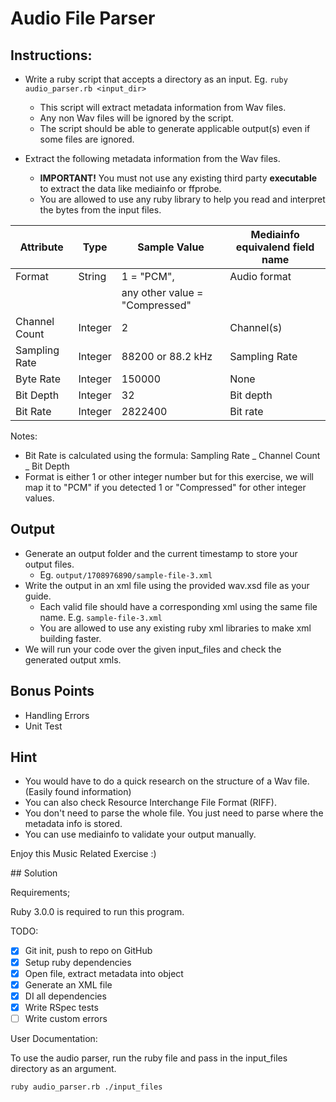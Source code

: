 # Audio File Parser

## Instructions:

- Write a ruby script that accepts a directory as an input. Eg. `ruby audio_parser.rb <input_dir>`

  - This script will extract metadata information from Wav files.
  - Any non Wav files will be ignored by the script.
  - The script should be able to generate applicable output(s) even if some files are ignored.

- Extract the following metadata information from the Wav files.
  - **IMPORTANT!** You must not use any existing third party **executable** to extract the data like mediainfo or ffprobe.
  - You are allowed to use any ruby library to help you read and interpret the bytes from the input files.

| Attribute     | Type    | Sample Value                   | Mediainfo equivalend field name |
| ------------- | ------- | ------------------------------ | ------------------------------- |
| Format        | String  | 1 = "PCM",                     | Audio format                    |
|               |         | any other value = "Compressed" |                                 |
| Channel Count | Integer | 2                              | Channel(s)                      |
| Sampling Rate | Integer | 88200 or 88.2 kHz              | Sampling Rate                   |
| Byte Rate     | Integer | 150000                         | None                            |
| Bit Depth     | Integer | 32                             | Bit depth                       |
| Bit Rate      | Integer | 2822400                        | Bit rate                        |

Notes:

- Bit Rate is calculated using the formula: Sampling Rate _ Channel Count _ Bit Depth
- Format is either 1 or other integer number but for this exercise, we will map it to "PCM" if you detected 1 or "Compressed" for other integer values.

## Output

- Generate an output folder and the current timestamp to store your output files.
  - Eg. `output/1708976890/sample-file-3.xml`
- Write the output in an xml file using the provided wav.xsd file as your guide.
  - Each valid file should have a corresponding xml using the same file name. E.g. `sample-file-3.xml`
  - You are allowed to use any existing ruby xml libraries to make xml building faster.
- We will run your code over the given input_files and check the generated output xmls.

## Bonus Points

- Handling Errors
- Unit Test

## Hint

- You would have to do a quick research on the structure of a Wav file. (Easily found information)
- You can also check Resource Interchange File Format (RIFF).
- You don't need to parse the whole file. You just need to parse where the metadata info is stored.
- You can use mediainfo to validate your output manually.

Enjoy this Music Related Exercise :)

## Solution

Requirements;

Ruby 3.0.0 is required to run this program.

TODO:

- [x] Git init, push to repo on GitHub
- [x] Setup ruby dependencies
- [x] Open file, extract metadata into object
- [x] Generate an XML file
- [x] DI all dependencies
- [x] Write RSpec tests
- [ ] Write custom errors

User Documentation:

To use the audio parser, run the ruby file and pass in the input_files directory as an argument.

```bash
ruby audio_parser.rb ./input_files
```
